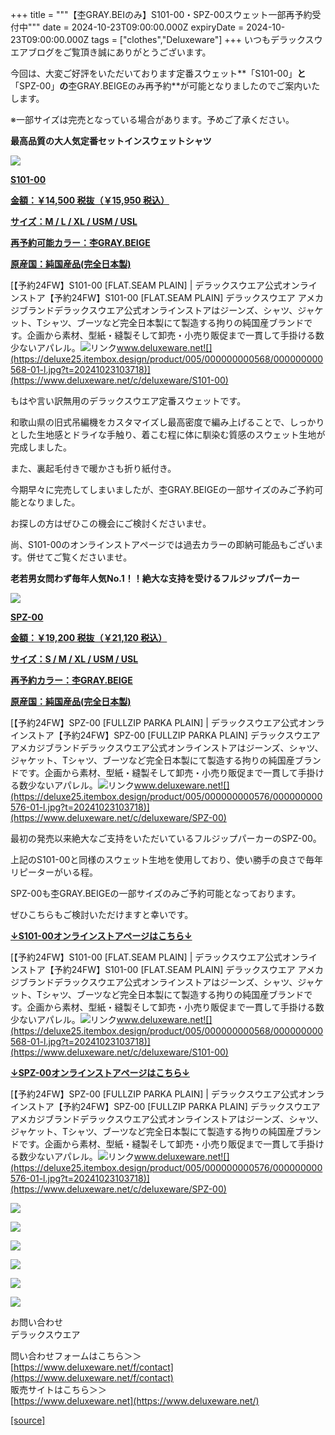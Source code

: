 +++
title = """【杢GRAY.BEIのみ】S101-00・SPZ-00スウェット一部再予約受付中"""
date = 2024-10-23T09:00:00.000Z
expiryDate = 2024-10-23T09:00:00.000Z
tags = ["clothes","Deluxeware"]
+++
いつもデラックスウエアブログをご覧頂き誠にありがとうございます。

今回は、大変ご好評をいただいております定番スウェット**「S101-00」**と**「SPZ-00」**の**杢GRAY.BEIGEのみ再予約**が可能となりましたのでご案内いたします。

※一部サイズは完売となっている場合があります。予めご了承ください。

**最高品質の大人気定番セットインスウェットシャツ**

[![](https://stat.ameba.jp/user_images/20241023/16/deluxeware/c0/52/j/o0800080015501346420.jpg)](https://www.deluxeware.net/c/deluxeware/S101-00)

**[S101-00](https://www.deluxeware.net/c/deluxeware/S101-00)**

**[金額：￥14,500 税抜（￥15,950 税込）](https://www.deluxeware.net/c/deluxeware/S101-00)**

**[サイズ：M / L / XL / USM / USL](https://www.deluxeware.net/c/deluxeware/S101-00)**

**[再予約可能カラー：杢GRAY.BEIGE](https://www.deluxeware.net/c/deluxeware/S101-00)**

**[原産国：純国産品(完全日本製)](https://www.deluxeware.net/c/deluxeware/S101-00)**

[【予約24FW】S101-00 \[FLAT.SEAM PLAIN\] | デラックスウエア公式オンラインストア【予約24FW】S101-00 \[FLAT.SEAM PLAIN\] デラックスウエア アメカジブランドデラックスウエア公式オンラインストアはジーンズ、シャツ、ジャケット、Tシャツ、ブーツなど完全日本製にて製造する拘りの純国産ブランドです。企画から素材、型紙・縫製そして卸売・小売り販促まで一貫して手掛ける数少ないアパレル。![リンク](https://c.stat100.ameba.jp/ameblo/symbols/v3.20.0/svg/gray/editor_link.svg)www.deluxeware.net![](https://deluxe25.itembox.design/product/005/000000000568/000000000568-01-l.jpg?t=20241023103718)](https://www.deluxeware.net/c/deluxeware/S101-00)

もはや言い訳無用のデラックスウエア定番スウェットです。

和歌山県の旧式吊編機をカスタマイズし最高密度で編み上げることで、しっかりとした生地感とドライな手触り、着こむ程に体に馴染む質感のスウェット生地が完成しました。

また、裏起毛付きで暖かさも折り紙付き。

今期早々に完売してしまいましたが、杢GRAY.BEIGEの一部サイズのみご予約可能となりました。

お探しの方はぜひこの機会にご検討くださいませ。

尚、S101-00のオンラインストアページでは過去カラーの即納可能品もございます。併せてご覧くださいませ。

**老若男女問わず毎年人気No.1！！絶大な支持を受けるフルジップパーカー**

[![](https://stat.ameba.jp/user_images/20241023/16/deluxeware/d4/55/j/o0800080015501349192.jpg)](https://www.deluxeware.net/c/deluxeware/SPZ-00)

**[SPZ-00](https://www.deluxeware.net/c/deluxeware/SPZ-00)**

**[金額：￥19,200 税抜（￥21,120 税込）](https://www.deluxeware.net/c/deluxeware/SPZ-00)**

**[サイズ：S / M / XL / USM / USL](https://www.deluxeware.net/c/deluxeware/SPZ-00)**

**[再予約カラー：杢GRAY.BEIGE](https://www.deluxeware.net/c/deluxeware/SPZ-00)**

**[原産国：純国産品(完全日本製)](https://www.deluxeware.net/c/deluxeware/SPZ-00)**

[【予約24FW】SPZ-00 \[FULLZIP PARKA PLAIN\] | デラックスウエア公式オンラインストア【予約24FW】SPZ-00 \[FULLZIP PARKA PLAIN\] デラックスウエア アメカジブランドデラックスウエア公式オンラインストアはジーンズ、シャツ、ジャケット、Tシャツ、ブーツなど完全日本製にて製造する拘りの純国産ブランドです。企画から素材、型紙・縫製そして卸売・小売り販促まで一貫して手掛ける数少ないアパレル。![リンク](https://c.stat100.ameba.jp/ameblo/symbols/v3.20.0/svg/gray/editor_link.svg)www.deluxeware.net![](https://deluxe25.itembox.design/product/005/000000000576/000000000576-01-l.jpg?t=20241023103718)](https://www.deluxeware.net/c/deluxeware/SPZ-00)

最初の発売以来絶大なご支持をいただいているフルジップパーカーのSPZ-00。

上記のS101-00と同様のスウェット生地を使用しており、使い勝手の良さで毎年リピーターがいる程。

SPZ-00も杢GRAY.BEIGEの一部サイズのみご予約可能となっております。

ぜひこちらもご検討いただけますと幸いです。

**[↓S101-00オンラインストアページはこちら↓](https://www.deluxeware.net/c/deluxeware/S101-00)**

[【予約24FW】S101-00 \[FLAT.SEAM PLAIN\] | デラックスウエア公式オンラインストア【予約24FW】S101-00 \[FLAT.SEAM PLAIN\] デラックスウエア アメカジブランドデラックスウエア公式オンラインストアはジーンズ、シャツ、ジャケット、Tシャツ、ブーツなど完全日本製にて製造する拘りの純国産ブランドです。企画から素材、型紙・縫製そして卸売・小売り販促まで一貫して手掛ける数少ないアパレル。![リンク](https://c.stat100.ameba.jp/ameblo/symbols/v3.20.0/svg/gray/editor_link.svg)www.deluxeware.net![](https://deluxe25.itembox.design/product/005/000000000568/000000000568-01-l.jpg?t=20241023103718)](https://www.deluxeware.net/c/deluxeware/S101-00)

**[↓SPZ-00オンラインストアページはこちら↓](https://www.deluxeware.net/c/deluxeware/SPZ-00)**

[【予約24FW】SPZ-00 \[FULLZIP PARKA PLAIN\] | デラックスウエア公式オンラインストア【予約24FW】SPZ-00 \[FULLZIP PARKA PLAIN\] デラックスウエア アメカジブランドデラックスウエア公式オンラインストアはジーンズ、シャツ、ジャケット、Tシャツ、ブーツなど完全日本製にて製造する拘りの純国産ブランドです。企画から素材、型紙・縫製そして卸売・小売り販促まで一貫して手掛ける数少ないアパレル。![リンク](https://c.stat100.ameba.jp/ameblo/symbols/v3.20.0/svg/gray/editor_link.svg)www.deluxeware.net![](https://deluxe25.itembox.design/product/005/000000000576/000000000576-01-l.jpg?t=20241023103718)](https://www.deluxeware.net/c/deluxeware/SPZ-00)

[![](https://stat.ameba.jp/user_images/20241016/14/deluxeware/bc/37/j/o0930015015498595508.jpg?caw=800)](https://www.deluxeware.net/c/tokusyu)

[![](https://stat.ameba.jp/user_images/20241007/16/deluxeware/df/96/j/o0800026015495163803.jpg?caw=800)](https://www.deluxeware.net/)

[![](https://stat.ameba.jp/user_images/20240614/12/deluxeware/fb/b4/j/o0800026015451324172.jpg?caw=800)](https://www.deluxeware.net/c/2024FWreserveall)

[![](https://stat.ameba.jp/user_images/20240315/15/deluxeware/04/7f/j/o0800026015413271803.jpg?caw=800)](https://www.instagram.com/deluxeware/?hl=ja)

[![](https://stat.ameba.jp/user_images/20220415/12/deluxeware/3b/ce/j/o0800026015103175481.jpg?caw=800)](https://www.deluxeware.net/f/headstore)

[![](https://stat.ameba.jp/user_images/20220415/12/deluxeware/d7/c6/j/o0800026015103175487.jpg?caw=800)](https://www.deluxeware.net/)

お問い合わせ  
デラックスウエア

問い合わせフォームはこちら＞＞  
[https://www.deluxeware.net/f/contact](https://www.deluxeware.net/f/contact)  
販売サイトはこちら＞＞  
[https://www.deluxeware.net](https://www.deluxeware.net/)

[[source]](https://ameblo.jp/deluxeware/entry-12872348897.html)
